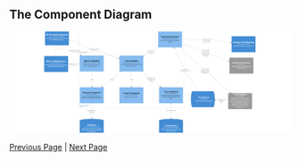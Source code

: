 ## The Component Diagram


![Actor / Action Approach](../artifacts/component-diagram.png)

[Previous Page](./ContainerDiagram.md) | [Next Page](./UI_Mock.md)

